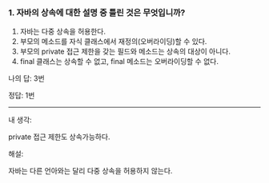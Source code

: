 ### 1. 자바의 상속에 대한 설명 중 틀린 것은 무엇입니까?

1. 자바는 다중 상속을 허용한다.
2. 부모의 메소드를 자식 클래스에서 재정의(오버라이딩)할 수 있다.
3. 부모의 private 접근 제한을 갖는 필드와 메소드는 상속의 대상이 아니다.
4. final 클래스는 상속할 수 없고, final 메소드는 오버라이딩할 수 없다.

나의 답: 3번

정답: 1번

---

내 생각: 

private 접근 제한도 상속가능하다.

해설:

자바는 다른 언아와는 달리 다중 상속을 허용하지 않는다.